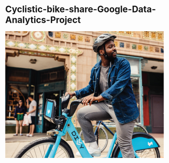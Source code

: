 # Cyclistic-bike-share-Google-Data-Analytics-Project
<img src="https://github.com/aubin560/Cyclistic-bike-share-Google-Data-Analytics-Project/blob/main/Divvy_Pricing_SingleRide_1200x960.jpg" alt="Cyclistic">

